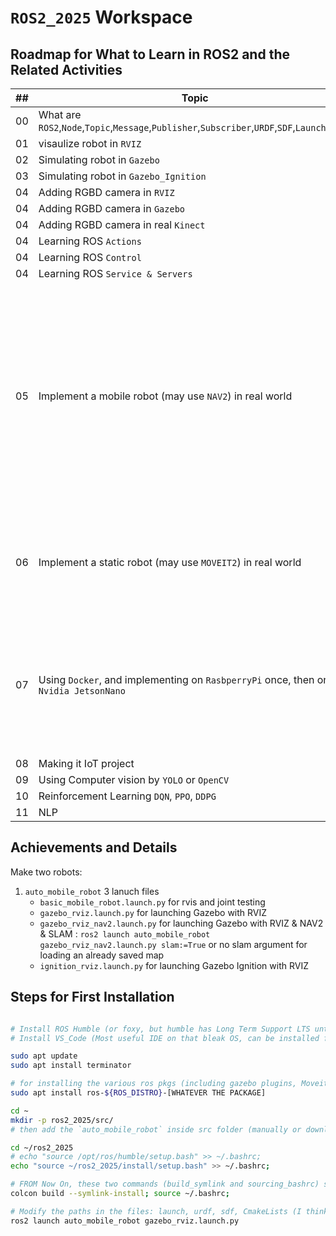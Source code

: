 # `ROS2_2025` Workspace

## Roadmap for What to Learn in ROS2 and the Related Activities

| ## | Topic                                                                                                 | Done | Description |
|----|-------------------------------------------------------------------------------------------------------|:----:|-------------|
| 00 | What are `ROS2`,`Node`,`Topic`,`Message`,`Publisher`,`Subscriber`,`URDF`,`SDF`,`Launch_File`          |  ✅  |             |
| 01 | visaulize robot in `RVIZ`                                                                             |  ✅  |             |
| 02 | Simulating robot in `Gazebo`                                                                          |  ✅  |             |
| 03 | Simulating robot in `Gazebo_Ignition`                                                                 |      |             |
| 04 | Adding RGBD camera in `RVIZ`                                                                          |  ✅  |             |
| 04 | Adding RGBD camera in `Gazebo`                                                                        |      |             |
| 04 | Adding RGBD camera in real `Kinect`                                                                   |      |             |
| 04 | Learning ROS `Actions`                                                                                |      |             |
| 04 | Learning ROS `Control`                                                                                |      |             |
| 04 | Learning ROS `Service & Servers`                                                                      |      |             |
| 05 | Implement a mobile robot (may use `NAV2`) in real world                                               |      | `nav2` is a tool for path planning in 2D mainly. It contains different algorithms for path planning and localization, in addition to different robot configurations like differential, omniwheel robot, legged robot, etc. |
| 06 | Implement a static robot (may use `MOVEIT2`) in real world                                            |      | `moveit2` is a tool mainly for making inverse kinematics solutions (numerical solutions) |
| 07 | Using `Docker`, and implementing on `RasbperryPi` once, then on `Nvidia JetsonNano`                   |      | `Docker` can make containers that run (for example) a code that needs Ubuntu 22 on a Ubuntu 18 device, or on Windows          |
| 08 | Making it IoT project                                                                                 |      |             |
| 09 | Using Computer vision by `YOLO` or `OpenCV`                                                           |      |             |
| 10 | Reinforcement Learning `DQN`, `PPO`, `DDPG`                                                           |      |             |
| 11 | NLP                                                                                                   |      |             |

## Achievements and Details

Make two robots:

 1. `auto_mobile_robot`
    3 lanuch files
       - `basic_mobile_robot.launch.py`    for rvis and joint testing
       - `gazebo_rviz.launch.py`           for launching Gazebo with RVIZ
       - `gazebo_rviz_nav2.launch.py`      for launching Gazebo with RVIZ & NAV2 & SLAM : `ros2 launch auto_mobile_robot gazebo_rviz_nav2.launch.py slam:=True` or no slam argument for loading an already saved map
       - `ignition_rviz.launch.py`         for launching Gazebo Ignition with RVIZ

## Steps for First Installation

```bash

# Install ROS Humble (or foxy, but humble has Long Term Support LTS until 2027)
# Install VS_Code (Most useful IDE on that bleak OS, can be installed from snap store)

sudo apt update
sudo apt install terminator

# for installing the various ros pkgs (including gazebo plugins, Moveit2, Nav2, ...etc):
sudo apt install ros-${ROS_DISTRO}-[WHATEVER THE PACKAGE]

cd ~
mkdir -p ros2_2025/src/
# then add the `auto_mobile_robot` inside src folder (manually or download it)

cd ~/ros2_2025
# echo "source /opt/ros/humble/setup.bash" >> ~/.bashrc;
echo "source ~/ros2_2025/install/setup.bash" >> ~/.bashrc;

# FROM Now On, these two commands (build_symlink and sourcing_bashrc) shall be used together (use --symlink-install makes rebuilding unnecessary if a script file was modified)
colcon build --symlink-install; source ~/.bashrc;  

# Modify the paths in the files: launch, urdf, sdf, CmakeLists (I think), etc
ros2 launch auto_mobile_robot gazebo_rviz.launch.py

```
